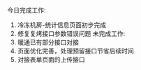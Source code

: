 今日完成工作:
1. 冷冻机房-统计信息页面初步完成
2. 修复复烤接口参数错误问题
   未完成工作:
1. 暖通已有部分接口对接
2. 页面优化完善，处理预留接口节省后续时间
3. 对接表单页面的上传接口